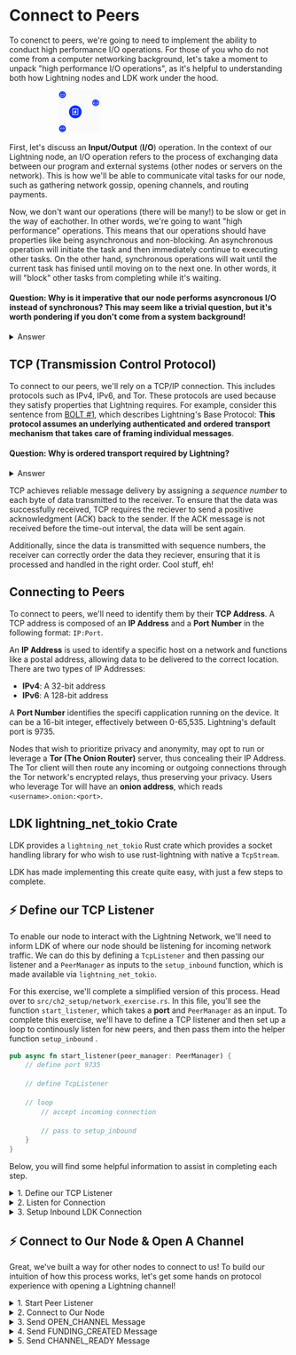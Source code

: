 # Connect to Peers

To conenct to peers, we're going to need to implement the ability to conduct high performance I/O operations. For those of you who do not come from a computer networking background, let's take a moment to unpack "high performance I/O operations", as it's helpful to understanding both how Lightning nodes and LDK work under the hood.

<p align="center" style="width: 50%; max-width: 300px;">
  <img src="./tutorial_images/node_setup/connecting.png" alt="connecting" width="30%" height="auto">
</p>

First, let's discuss an **Input/Output** (**I/O**) operation. In the context of our Lightning node, an I/O operation refers to the process of exchanging data between our program and external systems (other nodes or servers on the network). This is how we'll be able to communicate vital tasks for our node, such as gathering network gossip, opening channels, and routing payments. 

Now, we don't want our operations (there will be many!) to be slow or get in the way of eachother. In other words, we're going to want "high performance" operations. This means that our operations should have properties like being asynchronous and non-blocking. An asynchronous operation will initiate the task and then immediately continue to executing other tasks. On the other hand, synchronous operations will wait until the current task has finised until moving on to the next one. In other words, it will "block" other tasks from completing while it's waiting.

#### Question: Why is it imperative that our node performs asyncronous I/O instead of synchronous? This may seem like a trivial question, but it's worth pondering if you don't come from a system background!


<details>
  <summary>Answer</summary>

This isn't a trick question! It's just meant to spark further thought.

In short, our Lightning node will be performing many actions at once. For example, we'll be processing new gossip messages, opening channels, routing payments, monitoring the blockchain, etc. The list goes on and on.

If we had to wait for any given task to complete before moving on to another task, we wouldn't be able to run an working node.

</details>

## TCP (Transmission Control Protocol)

To connect to our peers, we'll rely on a TCP/IP connection. This includes protocols such as IPv4, IPv6, and Tor. These protocols are used because they satisfy properties that Lightning requires. For example, consider this sentence from [BOLT #1](https://github.com/lightning/bolts/blob/master/01-messaging.md), which describes Lightning's Base Protocol: **This protocol assumes an underlying authenticated and ordered transport mechanism that takes care of framing individual messages**.

#### Question: Why is ordered transport required by Lightning?


<details>
  <summary>Answer</summary>

First, let's review what "ordered transport" is.

**Ordered transport**, unsurprisingly, means that messages will arrive in the same order that they were sent. To see why this is critical, let's take a brief detour to [BOLT #2: Peer Protocol for Channel Management
](https://github.com/lightning/bolts/blob/master/02-peer-protocol.md). BOLT #2 describes the message types that peers will send eachother to update their channel states. For instance, consider the following common message types:

<p align="center" style="width: 50%; max-width: 300px;">
  <img src="./tutorial_images/node_setup/alice_bob_tcp_0.png" alt="alice_bob_tcp_0" width="50%" height="auto">
</p>

- `update_add_htlc`: Node A will send this message to node B (or vice versa) to indicate that they would like to add an HTLC to their commitment transactions.
- `commitment_signed`: Node A will send this message to node B (or vice versa) to provide the signature(s) for the current commitment transaction, effectively advancing channel state.

Let's imagine that Alice wants to add two HTLCs to her channel with Bob. She can do that by sending two `update_add_htlc` messages to Bob and then sending a `commitment_signed` message with the appropriate signatures.

<p align="center" style="width: 50%; max-width: 300px;">
  <img src="./tutorial_images/node_setup/alice_bob_tcp_1.png" alt="alice_bob_tcp_1" width="70%" height="auto">
</p>

Notice that the `commitment_signed` does not explitly mention which HTLCs the signatures are for. Instead, it does this implicitly. Since Lightning messages are assumed to be ordered and reliable, the protocol assumes that messages sent will always arrive, and they will arrive in the order they are sent. This way, Alice can rest assured that, if Bob gets the `commitment_signed`, he also got the `update_add_htlc` messages in the correct order.

For a great in-depth blog, discussing how to operate a Lightning channel, please see [Normal operation and closure of a pre-taproot LN channel](https://ellemouton.com/posts/normal-operation-pre-taproot/) by Elle Mouton.

</details>

TCP achieves reliable message delivery by assigning a *sequence number* to each byte of data transmitted to the receiver. To ensure that the data was successfully received, TCP requires the reciever to send a positive acknowledgment (ACK) back to the sender. If the ACK message is not received before the time-out interval, the data will be sent again.

Additionally, since the data is transmitted with sequence numbers, the receiver can correctly order the data they reciever, ensuring that it is processed and handled in the right order. Cool stuff, eh!

## Connecting to Peers

To connect to peers, we'll need to identify them by their **TCP Address**. A TCP address is composed of an **IP Address** and a **Port Number** in the following format: `IP:Port`.

An **IP Address** is used to identify a specific host on a network and functions like a postal address, allowing data to be delivered to the correct location. There are two types of IP Addresses:
- **IPv4**: A 32-bit address
- **IPv6**: A 128-bit address

A **Port Number** identifies the specifi capplication running on the device. It can be a 16-bit integer, effectively between 0-65,535. Lightning's default port is 9735.

Nodes that wish to prioritize privacy and anonymity, may opt to run or leverage a **Tor (The Onion Router)** server, thus concealing their IP Address. The Tor client will then route any incoming or outgoing connections through the Tor network's encrypted relays, thus preserving your privacy. Users who leverage Tor will have an **onion address**, which reads `<username>.onion:<port>`.

## LDK lightning_net_tokio Crate

LDK provides a `lightning_net_tokio` Rust crate which provides a socket handling library for who wish to use rust-lightning with native a `TcpStream`.

LDK has made implementing this create quite easy, with just a few steps to complete.

## ⚡️ Define our TCP Listener

To enable our node to interact with the Lightning Network, we'll need to inform LDK of where our node should be listening for incoming network traffic. We can do this by defining a `TcpListener` and then passing our listener and a `PeerManager` as inputs to the `setup_inbound` function, which is made available via `lightning_net_tokio`.

For this exercise, we'll complete a simplified version of this process. Head over to `src/ch2_setup/network_exercise.rs`. In this file, you'll see the function `start_listener`, which takes a **port** and `PeerManager` as an input. To complete this exercise, we'll have to define a TCP listener and then set up a loop to continously listen for new peers, and then pass them into the helper function `setup_inbound` .

```rust
pub async fn start_listener(peer_manager: PeerManager) {
    // define port 9735
    
    // define TcpListener

    // loop
        // accept incoming connection

        // pass to setup_inbound
    }
}
```

Below, you will find some helpful information to assist in completing each step.

<details>
  <summary>1. Define our TCP Listener</summary>
  
First we create a listener socket, which is bound to the IP address that we provide.  To do this, we'll use the `TcpListener::bind` method provided by the `tokio` [crate](https://docs.rs/tokio/latest/tokio/net/struct.TcpListener.html#method.bind). 

Note that the `bind()` method is an asychronous function that returns a `Result<TcpListener>`. All [`Result`](https://doc.rust-lang.org/std/result/) types are **enum** where the value is either `Ok()` or `Err()`. Therefore, the `bind()` method will either return an `Ok(TcpListener)` or `Err()`. 

In the below example, we are creating a listener that binds to local host port 2345. As mentiond above, since the `bind()` method returns a `Result<TcpListener>`, we'll have to process the result as follows:
1) We must call `.await` because `bind()` is an asychonous call, so we must wait for the result to be resolved.
2) When `await` is resolved, we will have a `Result` type. `expect()` is a method available for `Result` types to unrwap the result and either return the expected type or panic and return an error with the specified message.

```rust
let listener = TcpListener::bind("127.0.0.1:2345")
    .await
    .expect("Insert failure message here");
```

</details>


<details>
  <summary> 2. Listen for Connection</summary>

To keep our TCP listener active and continuously accept incoming connections from peers, we need to create an loop. This loop will run indefinitely, checking for and handling new connections as they arrive.

### Creating a Loop in Rust
To create a loop in rust, you can use the following notation:

```rust
loop {
 // insert loop logic here 
}
```

### Accept New Connections
Whenever a new peer tries to connect to use we can accept the connection by calling [`listener.accept()`](https://docs.rs/tokio/latest/tokio/net/struct.TcpListener.html#method.accept). Similar to the `bind()` method, `accept() is asynchronous and will return a **Result** of type `Result<(TcpStream, SocketAddr)>`, so we need to leverage `.await` and `.expect` accordingly.

```rust
let (tcp_stream, addr) = listener.accept()
    .await
    .expect("Failed to accept connection");
```

</details>

<details>
  <summary> 3. Setup Inbound LDK Connection </summary>

Finally, once we have the TCP stream, we can pass it to the [`setup_inbound`](https://docs.rs/lightning-net-tokio/latest/lightning_net_tokio/fn.setup_inbound.html) function provided by the `lightning-net-tokio` crate. This will initialize the new connection within the framework of LDK.

Normally, you would use the `setup_inbound` mentioned above, however, for simplicity, a mock function is available to use. When using this function, note the following:
- In Rust, a value can only have one owner at a time. When we pass `peer_manager` into `setup_inbound`, the function will need to take ownership of the Peer Manager. For this reason, we must call `.clone()`, thus creating a copy of the Peer Manager to pass into the function.
- Similar to the above, we call `.await` for this asynchronous process.

```rust
setup_inbound(peer_manager.clone(), tcp_stream).await;
```

</details>


## ⚡️ Connect to Our Node & Open A Channel

Great, we've built a way for other nodes to connect to us! To build our intuition of how this process works, let's get some hands on protocol experience with opening a Lightning channel! 

<details>
  <summary>1. Start Peer Listener</summary>
To begin this exercise, go to your **Shell** and type the bellow command:

```
cargo run -- peer-listen
```

This command will start up a program that creates a simulated PeerManager, listening on port 9375. If this program starts correctly, you should see the below message:

```
🚀 Listening for peer messages on port 9735
```

When the program starts, you may see a few "Webview" tabs open. It's safe to close these.

<p align="left" style="width: 50%; max-width: 300px;">
  <img src="./tutorial_images/node_setup/webview.png" alt="webview" width="20%" height="auto">
</p>

</details>

<details>
<summary>2. Connect to Our Node</summary>

Let's pretend to be another node on the Lightning network! To do this, let's open up a new **Shell** and enter the command below. This will allow us to connect to the `TcpListener` that we created in the previous exercise.

```
nc -v 127.0.0.1 9735
```

Once connected, you should see the below message. This means you've succesfully created a TCP connection to our Lightning node from the shell.

```
Connection to 127.0.0.1 9735 port [tcp/*] succeeded!
```

If you look at the **Shell** you used to start the listener, you should see the below notification:

```
✅ New peer connected from 127.0.0.1
```
</details>

<details>
<summary>3. Send OPEN_CHANNEL Message</summary>
  
Now that we're connected, our LDK node will just have set up a `PeerManager` for our connection. Let's simulate **opening a channel** with our node by interacting with the `PeerManager` from the command line. All of the messages in this exercise will mirror the actual flow that is described in [BOLT #2: Peer Protocol for Channel Management](https://github.com/lightning/bolts/blob/master/02-peer-protocol.md),

We'll start by sending an `OPEN_CHANNEL` message. You must provide the following arguments:
- `funding_amt`: This is the amount (in sats) that you would like to fund the channel with.
- `to_self_delay`: This is the minumum OP_CSV delay that you require your counterparty to timelock their `to_local` outputs with.
- `sats_p_vbyte`: This is the proposed fees for the commitment transaction (in sats per vByte). In the actual protocol, you send a fee rate in sats per 1000-weight, but we're using sats sats/vByte because that's what most block explorers use.

```
OPEN_CHANNEL <funding_amt> <to_self_delay> <sats_p_vbyte>
```

Here is an example of how you can open a channel with the following characteristics:
- 10,000 Channel Capacity
- 100 blocks to-self-delay
- 6 sats/vByte fee
```
OPEN_CHANNEL 10000 100 6
```

#### Try opening a channel!

<details>
  <summary>Hint</summary>

Ahh, if you've clicked this drop-down, chances are your first channel was rejected. In the Lightning network, channel partners negotiate specific properties of their channel. For this exercise, the LDK node we're connecting to will only accept channels that satisfy the following:
- Funding amount must be >= 100,000
- Sats/vByte fees must be >= 10 sats/vByte
- To-Self-Delay must be <= 144

In other words, our LDK node will not accept channels for less than 100,000 sats and wants to ensure that commitment transactions have reasonable fees so that they can be published at some arbitrary point in the future. Additionally, the node does not want to wait an unreasonable amount of time to collect its `to_self` outputs, so the CSV delay cannot be greater than 144.

</details>

Once your `OPEN_CHANNEL` message is accepted, you should see below following message sent back in your **Shell**. In this message, the LDK node is providing a temporary channel ID, the `to_self_delay` that we are expected to use, and the channel keys that we will use to create the required public and private keys for the life of this channel.

```
ACCEPT_CHANNEL: temp_channel_id=100 to_self_delay=144, channel_keys[...]
```

#### Question: Why is this a temporary channel id?
<details>
  <summary>Answer</summary>

The "real" channel id, which is the channel id that is used to refer to a channel once it's active, is derived from the **funding transaction id** and the **funding output index**. At this point in the process, we have not created the funding transaction yet, so we have to use a temporary channel id.

</details>

</details>

<details>
<summary>4. Send FUNDING_CREATED Message</summary>
Once you recieve the `ACCEPT_CHANNEL` message from the LDK node, take note of the `temp_channel_id`.

Since we're opening the channel, we will now create the funding transaction on our side and send it to the LDK node. To do this, we will have to send them the following:
-  Funding transaction id
-  Funding transaction output index
-  Signature for first commitment transaction

Below is an example of the command you will type in the **Shell**.
```
FUNDING_CREATED <temp_channel_id> <funding_tx_id:output_index> <signatures>
```

For the purposes of this exercise, `funding_tx_id` and `signature` can be any sequence (of any length) of characters. Also, the `output_index` must be provided after the `funding_tx_id`, separated by a colon (`:`). Below is an example:

```
FUNDING_CREATED 105 as4f79df:0 asfaf14g112
```

Once your `FUNDING_CREATED` message is accepted, you should see the below message sent back in your **Shell**. In this message, the LDK node is providing a channel ID, derivied from the funding transaction, and a signature that we can use on our first commitment transaction.

```
FUNDING_SIGNED: channel_id=elq, signature=[avb1adx4]
```

</details>

<details>
<summary>5. Send CHANNEL_READY Message</summary>

At this point, we now have a signature for the first commitment transaction, which is also our "refund" transaction, so we would take the funding transaction and broadcast it to the network!

After doing that, we would send the LDK node a `CHANNEL_READY` transaction, specifying the `channel_id` of the channel.

```
CHANNEL_READY <channel_id>
```

#### Go ahead and give it a try!

Once sent, the LDK node should sent a `CHANNEL_READY` message back to us!

</details>